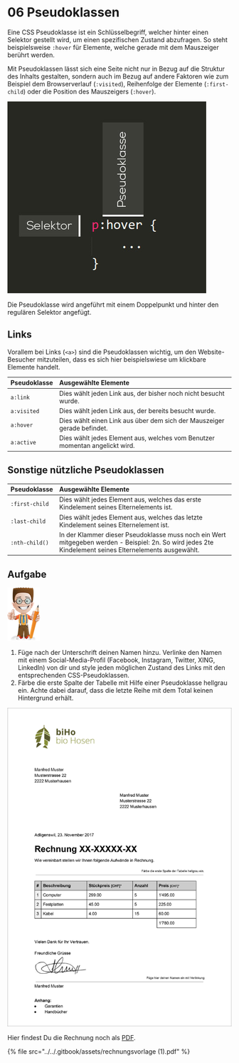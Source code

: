 # 06 Pseudoklassen

Eine CSS Pseudoklasse ist ein Schlüsselbegriff, welcher hinter einen Selektor gestellt wird, um einen spezifischen Zustand abzufragen. So steht beispielsweise `:hover` für Elemente, welche gerade mit dem Mauszeiger berührt werden.

Mit Pseudoklassen lässt sich eine Seite nicht nur in Bezug auf die Struktur des Inhalts gestalten, sondern auch im Bezug auf andere Faktoren wie zum Beispiel dem Browserverlauf \(`:visited`\), Reihenfolge der Elemente \(`:first-child`\) oder die Position des Mauszeigers \(`:hover`\).

![CSS-Pseudoklasse](../../.gitbook/assets/css-pseudoklasse.jpg)

Die Pseudoklasse wird angeführt mit einem Doppelpunkt und hinter den regulären Selektor angefügt.

## Links

Vorallem bei Links \(`<a>`\) sind die Pseudoklassen wichtig, um den Website-Besucher mitzuteilen, dass es sich hier beispielswiese um klickbare Elemente handelt.

| Pseudoklasse | Ausgewählte Elemente |
| :--- | :--- |
| `a:link` | Dies wählt jeden Link aus, der bisher noch nicht besucht wurde. |
| `a:visited` | Dies wählt jeden Link aus, der bereits besucht wurde. |
| `a:hover` | Dies wählt einen Link aus über dem sich der Mauszeiger gerade befindet. |
| `a:active` | Dies wählt jedes Element aus, welches vom Benutzer momentan angelickt wird. |

## Sonstige nützliche Pseudoklassen

| Pseudoklasse | Ausgewählte Elemente |
| :--- | :--- |
| `:first-child` | Dies wählt jedes Element aus, welches das erste Kindelement seines   Elternelements ist. |
| `:last-child` | Dies wählt jedes Element aus, welches das letzte Kindelement seines   Elternelement ist. |
| `:nth-child()` | In der Klammer dieser Pseudoklasse muss noch ein Wert mitgegeben werden -   Beispiel: 2n. So wird jedes 2te Kindelement seines Elternelements   ausgewählt. |

## Aufgabe

![](../../.gitbook/assets/ralph.png)

1. Füge nach der Unterschrift deinen Namen hinzu. Verlinke den Namen mit einem Social-Media-Profil \(Facebook, Instagram, Twitter, XING, LinkedIn\) von dir und style jeden möglichen Zustand des Links mit den entsprechenden CSS-Pseudoklassen.
2. Färbe die erste Spalte der Tabelle mit Hilfe einer Pseudoklasse hellgrau ein. Achte dabei darauf, dass die letzte Reihe mit dem Total keinen Hintergrund erhält.

![Rechnungsvorlage](../../.gitbook/assets/rechnungsvorlage%20%282%29.jpg)

Hier findest Du die Rechnung noch als [PDF](https://github.com/johannesE/modul-101/tree/7ef76a9c9f706911092af198dd248f9a2832f329/Tag%201/04%20CSS/06%20Pseudoklassen/src/Rechnungsvorlage.pdf).

{% file src="../../.gitbook/assets/rechnungsvorlage \(1\).pdf" %}

